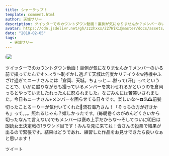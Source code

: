 ```yaml
---
title: シャーラップ！
template: comment.html
author: 天城サリー
description: ツイッターでのカウントダウン動画！裏側が気になりませんか？メンバーのいる前で撮ってたんです&gt;_&lt;う〜恥ずかし過ぎて天城は何度かリテイクをw待機中ふざけ過ぎてニーナさんには「倉岡、天城。ちょっと......
avatar: https://cdn.jsdelivr.net/gh/zzzhxxx/227WiKi@master/docs/assets/photo/avatar/sally.jpg
date: "2018-02-05"
tags:
  - 天城サリー
---
```


!![](https://cdn.jsdelivr.net/gh/227WiKi/227WiKi-image@master/blog-image/sally-2018-02-05_1.jpg)


ツイッターでのカウントダウン動画！裏側が気になりませんか？メンバーのいる前で撮ってたんです>_<う〜恥ずかし過ぎて天城は何度かリテイクをw待機中ふざけ過ぎてニーナさんには「倉岡、天城。ちょっと.....黙って(汗)」ってということで、いかに黙りながらも撮っているメンバーを笑わせれるかというのを倉岡っちとやっていましたれったんに怒られました。なごみんには苦笑いされました。今日もニーナさん+メンバーを困らせてる日々です。楽しいな〜☎️⏰🕰前髪切ったことるーりーが気付いてくれた💙流石海乃さん！「そっちの方が好きかも」って。。。照れるじゃん？嬉しかったです。(毎朝巻くのがめんどくさいから切ったなんて言えない)でもメンバーは褒め上手だからな〜そしてついに明日は朗読女王決定戦の1ラウンド目です！みんな見に来てね！皆さんの投票で結果が出るので緊張です。結果はどうであれ、練習した作品をお見せできたら良いなぁと思います！


ツイート



